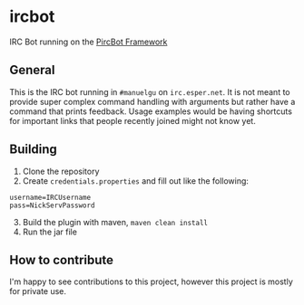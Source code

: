 # ircbot
IRC Bot running on the [PircBot Framework](http://www.jibble.org/pircbot.php)

## General

This is the IRC bot running in `#manuelgu` on `irc.esper.net`.
It is not meant to provide super complex command handling with arguments but rather have a command that prints feedback.
Usage examples would be having shortcuts for important links that people recently joined might not know yet.

## Building

1. Clone the repository
2. Create `credentials.properties` and fill out like the following:

  ```
  username=IRCUsername
  pass=NickServPassword
  ```
  
3. Build the plugin with maven, `maven clean install`
4. Run the jar file

## How to contribute

I'm happy to see contributions to this project, however this project is mostly for private use.
